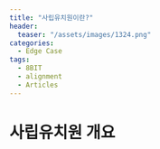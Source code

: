 ```yaml
---
title: "사립유치원이란?"
header:
  teaser: "/assets/images/1324.png"
categories:
  - Edge Case
tags:
  - 8BIT
  - alignment
  - Articles
---
```


# 사립유치원 개요




